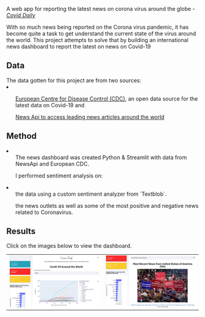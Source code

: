 A web app for reporting the latest news on corona virus around the globe - [*Covid Daily*](https://secure-sierra-43846.herokuapp.com)

With so much news being reported on the Corona virus pandemic, it has become quite a task to get understand the current state of the virus around the world. This project attempts to solve that by building an international news dashboard to report the latest on news on Covid-19

<h2> Data </h2>
The data gotten for this project are from two sources:
<li> 
  <ol> <p> <a href= "https://opendata.ecdc.europa.eu/covid19/casedistribution/csv"> European Centre for Disease Control (CDC)</a>, an open data source for the latest data on Covid-19 and </p> </ol>
  <ol> <p> <a href= "https://newsapi.org/"> News Api to access leading news articles around the world </a></p> </ol>
</li>

<h2> Method </h2>
<li>
  <ul>The news dashboard was created Python & Streamlit with data from NewsApi and European CDC. </ul>
  <ul> I performed sentiment analysis on: </ul>
    <li> <ul>the data using a custom sentiment analyzer from `Textblob`.  </ul>
      <ul> the news outlets as well as some of the most positive and negative news related to Coronavirus.  </ul>
    </li>    
</li>

 
 <h2> Results </h2>
 Click on the images below to view the dashboard.

<table style="width:100%">
  <tr>
    <td><a href="https://secure-sierra-43846.herokuapp.com"><img src="images/covid-p1.png"></td>  
    <td><a href="https://secure-sierra-43846.herokuapp.com"><img src="images/cover-p2.jpg"> </td>   
  </tr>
</table>
  
